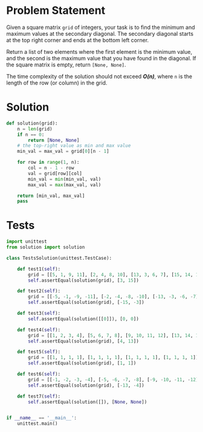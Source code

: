 # Problem Statement
Given a square matrix `grid` of integers, your task is to find the minimum and maximum values at the secondary diagonal. The secondary diagonal starts at the top right corner and ends at the bottom left corner.

Return a list of two elements where the first element is the minimum value, and the second is the maximum value that you have found in the diagonal. If the square matrix is empty, return `[None, None]`.

The time complexity of the solution should not exceed _**O(n)**_, where `n` is the length of the row (or column) in the grid.

# Solution
```python
def solution(grid):
    n = len(grid)
    if n == 0:
        return [None, None]
    # the top-right value as min and max value
    min_val = max_val = grid[0][n - 1]

    for row in range(1, n):
        col = n - 1 - row
        val = grid[row][col]
        min_val = min(min_val, val)
        max_val = max(max_val, val)

    return [min_val, max_val]
    pass

```

# Tests
```python
import unittest
from solution import solution

class TestsSolution(unittest.TestCase):

    def test1(self):
        grid = [[5, 1, 9, 11], [2, 4, 8, 10], [13, 3, 6, 7], [15, 14, 12, 16]]
        self.assertEqual(solution(grid), [3, 15])

    def test2(self):
        grid = [[-5, -1, -9, -11], [-2, -4, -8, -10], [-13, -3, -6, -7], [-15, -14, -12, -16]]
        self.assertEqual(solution(grid), [-15, -3])

    def test3(self):
        self.assertEqual(solution([[0]]), [0, 0])

    def test4(self):
        grid = [[1, 2, 3, 4], [5, 6, 7, 8], [9, 10, 11, 12], [13, 14, 15, 16]]
        self.assertEqual(solution(grid), [4, 13])

    def test5(self):
        grid = [[1, 1, 1, 1], [1, 1, 1, 1], [1, 1, 1, 1], [1, 1, 1, 1]]
        self.assertEqual(solution(grid), [1, 1])

    def test6(self):
        grid = [[-1, -2, -3, -4], [-5, -6, -7, -8], [-9, -10, -11, -12], [-13, -14, -15, -16]]
        self.assertEqual(solution(grid), [-13, -4])

    def test7(self):
        self.assertEqual(solution([]), [None, None])


if __name__ == '__main__':
    unittest.main()
```
